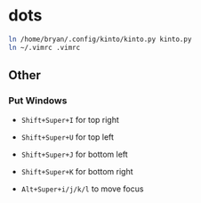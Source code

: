 # dots

```bash
ln /home/bryan/.config/kinto/kinto.py kinto.py
ln ~/.vimrc .vimrc
```

## Other

### Put Windows

- `Shift+Super+I` for top right
- `Shift+Super+U` for top left
- `Shift+Super+J` for bottom left
- `Shift+Super+K` for bottom right

- `Alt+Super+i/j/k/l` to move focus
